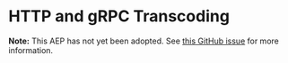 # HTTP and gRPC Transcoding

**Note:** This AEP has not yet been adopted. See
[this GitHub issue](https://github.com/aep-dev/aep.dev/issues/51) for more
information.
